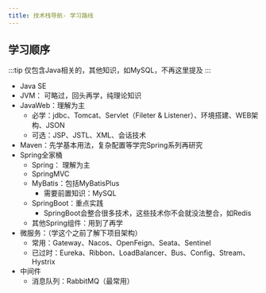 ```yaml
---
title: 技术栈导航- 学习路线
---
```


## 学习顺序
:::tip
仅包含Java相关的，其他知识，如MySQL，不再这里提及
:::
- Java SE
- JVM： 可略过，回头再学，纯理论知识
- JavaWeb：理解为主
    - 必学：jdbc、Tomcat、Servlet（Fileter & Listener）、环境搭建、WEB架构、JSON
    - 可选：JSP、JSTL、XML、会话技术
- Maven：先学基本用法，复杂配置等学完Spring系列再研究
- Spring全家桶
    - Spring： 理解为主
    - SpringMVC
    - MyBatis：包括MyBatisPlus
        -   需要前置知识：MySQL
    - SpringBoot：重点实践
        - SpringBoot会整合很多技术，这些技术你不会就没法整合，如Redis
    - 其他Spring组件：用到了再学
- 微服务：（学这个之前了解下项目架构）
    - 常用：Gateway、Nacos、OpenFeign、Seata、Sentinel
    - 已过时：Eureka、Ribbon、LoadBalancer、Bus、Config、Stream、Hystrix
- 中间件
    -   消息队列：RabbitMQ（最常用）

